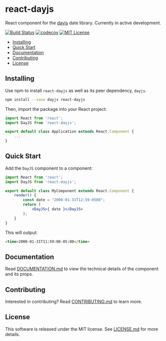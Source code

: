 # react-dayjs

React component for the [dayjs][dayjs] date library. Currently in active development.

[![Build Status](https://img.shields.io/travis/devshawn/react-dayjs/master.svg?style=flat-square)](https://travis-ci.org/devshawn/react-dayjs) [![codecov](https://img.shields.io/codecov/c/github/devshawn/react-dayjs/master.svg?style=flat-square)](https://codecov.io/gh/devshawn/react-dayjs)  [![MIT License](https://img.shields.io/badge/license-MIT-blue.svg?style=flat-square)](https://github.com/devshawn/react-dayjs/blob/master/LICENSE.md)

* [Installing](#installing)
* [Quick Start](#quick-start)
* [Documentation](#documentation)
* [Contributing](#contributing)
* [License](#license)


## Installing

Use npm to install `react-dayjs` as well as its peer dependency, `dayjs`.

```bash
npm install --save dayjs react-dayjs
```

Then, import the package into your React project:

```jsx
import React from 'react';
import DayJS from 'react-dayjs';

export default class Application extends React.Component {
    ...
}
```

## Quick Start
Add the `DayJS` component to a component:

```jsx
import React from 'react';
import DayJS from 'react-dayjs';

export default class MyComponent extends React.Component {
    render() {
        const date = "2000-01-31T12:59-0500";
        return (
            <DayJS>{ date }</DayJS>
        );
    }
}
```

This will output:

```html
<time>2000-01-31T11:59:00-05:00</time>
```

## Documentation

Read [DOCUMENTATION.md][documentation] to view the technical details of the component and its props.

## Contributing

Interested in contributing? Read [CONTRIBUTING.md][contributing] to learn more.

## License

This software is released under the MIT license. See [LICENSE.md][license] for more details.

[contributing]: https://github.com/devshawn/react-dayjs/blob/master/CONTRIBUTING.md
[dayjs]: https://github.com/xx45/dayjs
[documentation]: https://github.com/devshawn/react-dayjs/blob/master/DOCUMENTATION.md
[license]: https://github.com/devshawn/react-dayjs/blob/master/LICENSE.md

